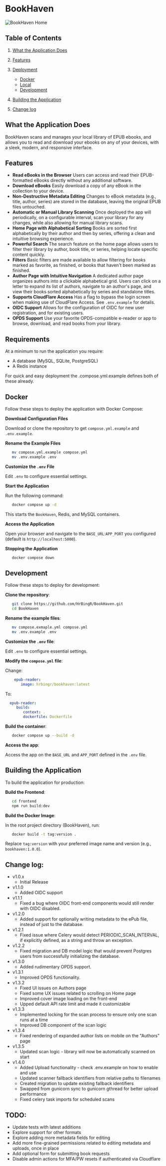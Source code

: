 # BookHaven

![BookHaven Home](./bookhaven_home.png)

## Table of Contents
1. [What the Application Does]()
2. [Features]()
3. [Deployment]()
   - [Docker]()
   - [Local]()
   - [Development]()

4. [Building the Application]()
5. [Change log]()


## What the Application Does
BookHaven scans and manages your local library of EPUB ebooks, and allows you to read and download your ebooks on any of your devices, with a sleek, modern, and responsive interface.

## Features
- **Read eBooks in the Browser**
  Users can access and read their EPUB-formatted eBooks directly without any additional software.
- **Download eBooks**
  Easily download a copy of any eBook in the collection to your device.
- **Non-Destructive Metadata Editing**
  Changes to eBook metadata (e.g., title, author, series) are stored in the database, leaving the original EPUB files untouched.
- **Automatic or Manual Library Scanning**
  Once deployed the app will periodically, on a configurable interval, scan your library for any changes, while also allowing for manual library scans.
- **Home Page with Alphabetical Sorting**
  Books are sorted first alphabetically by their author and then by series, offering a clean and intuitive browsing experience.
- **Powerful Search**
  The search feature on the home page allows users to filter their library by author, book title, or series, helping locate specific content quickly.
- **Filters**
  Basic filters are made available to allow filtering for books marked as favorite, as finished, or books that haven't been marked as finished.
- **Author Page with Intuitive Navigation**
  A dedicated author page organizes authors into a clickable alphabetical grid. Users can click on a letter to expand its list of authors, navigate to an author's page, and view their books sorted alphabetically by series and standalone titles.
- **Supports CloudFlare Access**
  Has a flag to bypass the login screen when making use of CloudFlare Access. See `.env.example` for details.
- **OIDC Support**
  Allows for the configuration of OIDC for new user registration, and for existing users.
- **OPDS Support**
  Use your favorite OPDS-compatible e-reader or app to browse, download, and read books from your library.

## Requirements

At a minimum to run the application you require:

- A database (MySQL, SQLite, PostgreSQL)
- A Redis instance

For quick and easy deployment the .compose.yml.example defines both of these already.

## Docker
Follow these steps to deploy the application with Docker Compose:

**Download Configuration Files**

Download or clone the repository to get `compose.yml.example` and `.env.example`.

**Rename the Example Files**

``` bash
   mv compose.yml.example compose.yml
   mv .env.example .env
```

**Customize the `.env` File**

Edit `.env` to configure essential settings.

**Start the Application**

Run the following command:
``` bash
   docker compose up -d
```
This starts the `BookHaven`, Redis, and MySQL containers.

**Access the Application**

Open your browser and navigate to the `BASE_URL`:`APP_PORT` you configured (default is `http://localhost:5000`).

**Stopping the Application**

``` bash
   docker compose down
```

## Development
Follow these steps to deploy for development:

**Clone the repository**:

``` bash
   git clone https://github.com/HrBingR/BookHaven.git
   cd BookHaven
```

**Rename the example files**:

```bash
   mv compose.exmaple.yml compose.yml
   mv .env.example .env
```

**Customize the `.env` file**:

Edit `.env` to configure essential settings.

**Modify the `compose.yml` file**:

Change:

```yaml
    epub-reader:
       image: hrbingr/bookhaven:latest
```

To:

```yaml
  epub-reader:
     build:
        context: .
        dockerfile: Dockerfile
```

**Build the container**:
```bash
   docker compose up --build -d
```

**Access the app**:

Access the app on the `BASE_URL` and `APP_PORT` defined in the `.env` file.

## Building the Application
To build the application for production:

**Build the Frontend**:

``` bash
   cd frontend
   npm run build:dev
```

**Build the Docker Image**:

In the root project directory (BookHaven), run:
``` bash
   docker build -t tag:version .
```

Replace `tag:version` with your preferred image name and version (e.g., `bookhaven:1.0.0`).

## Change log:

- v1.0.x
  - Initial Release
- v1.1.0
  - Added OIDC support
- v1.1.1
  - Fixed a bug where OIDC front-end components would still render with OIDC disabled.
- v1.2.0
  - Added support for optionally writing metadata to the ePub file, instead of just to the database.
- v1.2.1
  - Fixed issue where Celery would detect PERIODIC_SCAN_INTERVAL, if explicitly defined, as a string and throw an exception.
- v1.2.2
  - Fixed migration and DB model logic that would prevent Postgres users from successfully initializing the database.
- v1.3.0
  - Added rudimentary OPDS support.
- v1.3.1
  - Improved OPDS functionality.
- v1.3.2
  - Fixed UI issues on Authors page
  - Fixed some UX issues related to scrolling on Home page
  - Improved cover image loading on the front-end
  - Upped default API rate limit and made it customizable
- v1.3.3
  - Implemented locking for the scan process to ensure only one scan runs at a time
  - Improved DB component of the scan logic
- v1.3.4
  - Fixed rendering of expanded author lists on mobile on the "Authors" page
- v1.3.5 
  - Updated scan logic - library will now be automatically scanned on start
- v1.4.0 
  - Added Upload functionality - check .env.example on how to enable and use
  - Updated scanner fallback identifiers from relative paths to filenames
  - Created migration to update existing fallback identifiers
  - Swapped from gunicorn sync to gunicorn gthread for better upload performance
  - Fixed celery task imports for scheduled scans

## TODO:

- Update tests with latest additions
- Explore support for other formats
- Explore adding more metadata fields for editing
- Add more fine-grained permissions related to editing metadata and uploads, once in place
- Add optional form for submitting book requests
- Disable admin actions for MFA/PW resets if authenticated via Cloudflare
